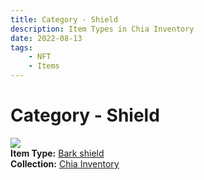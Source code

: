 ```yaml
---
title: Category - Shield
description: Item Types in Chia Inventory
date: 2022-08-13
tags:
    - NFT
    - Items
---
```


# Category - Shield
<div class="item_type_thumbnail">
<a href="../../Types/Shield/Bark_shield/Normal_Bark_shield_00001_00100/"><img loading="lazy" src="https://bv46xgta2twphxxxuxtpn3ixvhgnmfnsyxl3eyyfqarru5mray.arweave.net/DXnrmmDU7PPe96Xm9-u0XqczWFbLF17JjBYAjGnWRBg"></a><br/>
<div><strong>Item Type:</strong> <a href="../../Types/Shield/Bark_shield/Normal_Bark_shield_00001_00100/">Bark shield</a></div>
<div><strong>Collection:</strong> <a href="https://www.spacescan.io/xch/nft/collection/col16fpva26fhdjp2echs3cr7c30gzl7qe67hu9grtsjcqldz354asjsyzp6wx">Chia Inventory</a></div>
</div>

